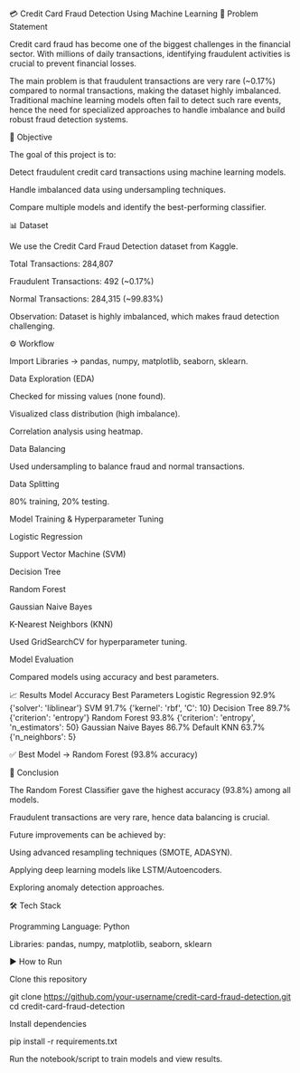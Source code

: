 💳 Credit Card Fraud Detection Using Machine Learning
📝 Problem Statement

Credit card fraud has become one of the biggest challenges in the financial sector. With millions of daily transactions, identifying fraudulent activities is crucial to prevent financial losses.

The main problem is that fraudulent transactions are very rare (~0.17%) compared to normal transactions, making the dataset highly imbalanced. Traditional machine learning models often fail to detect such rare events, hence the need for specialized approaches to handle imbalance and build robust fraud detection systems.

🎯 Objective

The goal of this project is to:

Detect fraudulent credit card transactions using machine learning models.

Handle imbalanced data using undersampling techniques.

Compare multiple models and identify the best-performing classifier.

📊 Dataset

We use the Credit Card Fraud Detection dataset
 from Kaggle.

Total Transactions: 284,807

Fraudulent Transactions: 492 (~0.17%)

Normal Transactions: 284,315 (~99.83%)

Observation: Dataset is highly imbalanced, which makes fraud detection challenging.

⚙️ Workflow

Import Libraries → pandas, numpy, matplotlib, seaborn, sklearn.

Data Exploration (EDA)

Checked for missing values (none found).

Visualized class distribution (high imbalance).

Correlation analysis using heatmap.

Data Balancing

Used undersampling to balance fraud and normal transactions.

Data Splitting

80% training, 20% testing.

Model Training & Hyperparameter Tuning

Logistic Regression

Support Vector Machine (SVM)

Decision Tree

Random Forest

Gaussian Naive Bayes

K-Nearest Neighbors (KNN)

Used GridSearchCV for hyperparameter tuning.

Model Evaluation

Compared models using accuracy and best parameters.

📈 Results
Model	Accuracy	Best Parameters
Logistic Regression	92.9%	{'solver': 'liblinear'}
SVM	91.7%	{'kernel': 'rbf', 'C': 10}
Decision Tree	89.7%	{'criterion': 'entropy'}
Random Forest	93.8%	{'criterion': 'entropy', 'n_estimators': 50}
Gaussian Naive Bayes	86.7%	Default
KNN	63.7%	{'n_neighbors': 5}

✅ Best Model → Random Forest (93.8% accuracy)

🚀 Conclusion

The Random Forest Classifier gave the highest accuracy (93.8%) among all models.

Fraudulent transactions are very rare, hence data balancing is crucial.

Future improvements can be achieved by:

Using advanced resampling techniques (SMOTE, ADASYN).

Applying deep learning models like LSTM/Autoencoders.

Exploring anomaly detection approaches.

🛠️ Tech Stack

Programming Language: Python

Libraries: pandas, numpy, matplotlib, seaborn, sklearn

▶️ How to Run

Clone this repository

git clone https://github.com/your-username/credit-card-fraud-detection.git
cd credit-card-fraud-detection


Install dependencies

pip install -r requirements.txt


Run the notebook/script to train models and view results.
